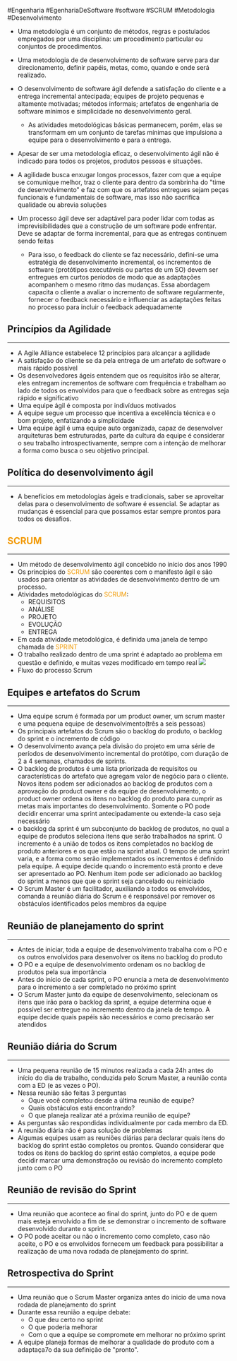 #Engenharia #EgenhariaDeSoftware #software #SCRUM #Metodologia #Desenvolvimento 


- Uma metodologia é um conjunto de métodos, regras e postulados empregados por uma disciplina: um procedimento particular ou conjuntos de procedimentos.

- Uma metodologia de de desenvolvimento de software serve para dar direcionamento, definir papéis, metas, como, quando e onde será realizado.

- O desenvolvimento de software ágil defende a satisfação do cliente e a entrega incremental antecipada; equipes de projeto pequenas e altamente motivadas; métodos informais; artefatos de engenharia de software mínimos e simplicidade no desenvolvimento geral.
	- As atividades metodológicas básicas permanecem, porém, elas se transformam em um conjunto de tarefas mínimas que impulsiona a equipe para o desenvolvimento e para a entrega.
- Apesar de ser uma metodologia eficaz, o desenvolvimento ágil não é indicado para todos os projetos, produtos pessoas e situações.
- A agilidade busca enxugar longos processos, fazer com que a equipe se comunique melhor, traz o cliente para dentro da sombrinha do "time de desenvolvimento" e faz com que os artefatos entregues sejam peças funcionais e fundamentais de software, mas isso não sacrifica qualidade ou abrevia soluções
- Um processo ágil deve ser adaptável para poder lidar com todas as imprevisibilidades que a construção de um software pode enfrentar. Deve se adaptar de forma incremental, para que as entregas continuem sendo feitas
	- Para isso, o feedback do cliente se faz necessário, defini-se uma estratégia de desenvolvimento incremental, os incrementos de software (protótipos executáveis ou partes de um SO) devem ser entregues em curtos períodos de modo que as adaptações acompanhem o mesmo ritmo das mudanças. Essa abordagem capacita o cliente a avaliar o incremento de software regularmente, fornecer o feedback necessário e influenciar as adaptações feitas no processo para incluir o feedback adequadamente

## Princípios da Agilidade
---
- A Agile Alliance estabelece 12 princípios para alcançar a agilidade
- A satisfação do cliente se da pela entrega de um artefato de software o mais rápido possível
- Os desenvolvedores ágeis entendem que os requisitos irão se alterar, eles entregam incrementos de software com frequência e trabalham ao lado de todos os envolvidos para que o feedback sobre as entregas seja rápido e significativo
- Uma equipe ágil é composta por indivíduos motivados
- A equipe segue um processo que incentiva a excelência técnica e o bom projeto, enfatizando a simplicidade
- Uma equipe ágil é uma equipe auto organizada, capaz de desenvolver arquiteturas bem estruturadas, parte da cultura da equipe é considerar o seu trabalho introspectivamente, sempre com a intenção de melhorar a forma como busca o seu objetivo principal.

## Política do desenvolvimento ágil
---
- A benefícios em metodologias ágeis e tradicionais, saber se aproveitar delas para o desenvolvimento de software é essencial. Se adaptar as mudanças é essencial para que possamos estar sempre prontos para todos os desafios.

## <span style="color:rgb(242, 154, 2)">SCRUM</span>
---
- Um método de desenvolvimento ágil concebido no início dos anos 1990
- Os princípios do <span style="color:rgb(242, 154, 2)">SCRUM</span> são coerentes com o manifesto ágil e são usados para orientar as atividades de desenvolvimento dentro de um processo.
- Atividades metodológicas do <span style="color:rgb(242, 154, 2)">SCRUM</span>:
	- REQUISITOS
	- ANÁLISE
	- PROJETO
	- EVOLUÇÃO
	- ENTREGA
- Em cada atividade metodológica, é definida uma janela de tempo chamada de <span style="color:rgb(242, 154, 2)">SPRINT</span> 
- O trabalho realizado dentro de uma sprint é adaptado ao problema em questão e definido, e muitas vezes modificado em tempo real
 ![](Captura%20de%20Tela%202025-05-09%20às%2013.24.21.png)
- Fluxo do processo Scrum

## Equipes e artefatos do Scrum
---

- Uma equipe scrum é formada por um product owner, um scrum master e uma pequena equipe de desenvolvimento(três a seis pessoas)
- Os principais artefatos do Scrum são o backlog do produto, o backlog do sprint e o incremento de código
- O desenvolvimento avança pela divisão do projeto em uma série de períodos de desenvolvimento incremental do protótipo, com duração de 2 a 4 semanas, chamados de sprints.
- O backlog de produtos é uma lista priorizada de requisitos ou características do artefato que agregam valor de negócio para o cliente. Novos itens podem ser adicionados ao backlog de produtos com a aprovação do product owner e da equipe de desenvolvimento, o product owner ordena os itens no backlog do produto para cumprir as metas mais importantes do desenvolvimento. Somente o PO pode decidir encerrar uma sprint antecipadamente ou extende-la caso seja necessário
- o backlog da sprint é um subconjunto do backlog de produtos, no qual a equipe de produtos seleciona itens que serão trabalhados na sprint. O incremento é a união de todos os itens completados no backlog de produto anteriores e os que estão na sprint atual. O tempo de uma sprint varia, e a forma como serão implementados os incrementos é definido pela equipe. A equipe decide quando o incremento está pronto e deve ser apresentado ao PO. Nenhum item pode ser adicionado ao backlog do sprint a menos que que o sprint seja cancelado ou reiniciado
- O Scrum Master é um facilitador, auxiliando a todos os envolvidos, comanda a reunião diária do Scrum e é responsável por remover os obstáculos identificados pelos membros da equipe

## Reunião de planejamento do sprint
----
- Antes de iniciar, toda a equipe de desenvolvimento trabalha com o PO e os outros envolvidos para desenvolver os itens no backlog do produto
- O PO e a equipe de desenvolvimento ordenam os no backlog de produtos pela sua importância
- Antes do início de cada sprint, o PO enuncia a meta de desenvolvimento para o incremento a ser completado no próximo sprint
- O Scrum Master junto da equipe de desenvolvimento, selecionam os itens que irão para o backlog da sprint, a equipe determina oque é possível ser entregue no incremento dentro da janela de tempo. A equipe decide quais papéis são necessários e como precisarão ser atendidos

## Reunião diária do Scrum
---

- Uma pequena reunião de 15 minutos realizada a cada 24h antes do início do dia de trabalho, conduzida pelo Scrum Master, a reunião conta com a ED (e as vezes o PO). 
- Nessa reunião são feitas 3 perguntas
	- Oque você completou desde a última reunião de equipe?
	- Quais obstáculos está encontrando?
	- O que planeja realizar até a próxima reunião de equipe?
- As perguntas são respondidas individualmente por cada membro da ED.
- A reunião diária não é para solução de problemas
- Algumas equipes usam as reuniões diárias para declarar quais itens do backlog do sprint estão completos ou prontos. Quando considerar que todos os itens do backlog do sprint estão completos, a equipe pode decidir marcar uma demonstração ou revisão do incremento completo junto com o PO

## Reunião de revisão do Sprint
---

- Uma reunião que acontece ao final do sprint, junto do PO e de quem mais esteja envolvido a fim de se demonstrar o incremento de software desenvolvido durante o sprint.
- O PO pode aceitar ou não o incremento como completo, caso não aceite, o PO e os envolvidos fornecem um feedback para possibilitar a realização de uma nova rodada de planejamento do sprint.

## Retrospectiva do Sprint
---

- Uma reunião que o Scrum Master organiza antes do inicio de uma nova rodada de planejamento do sprint
- Durante essa reunião a equipe debate:
	- O que deu certo no sprint
	- O que poderia melhorar
	- Com o que a equipe se compromete em melhorar no próximo sprint
- A equipe planeja formas de melhorar a qualidade do produto com a adaptaça7o da sua definição de "pronto".